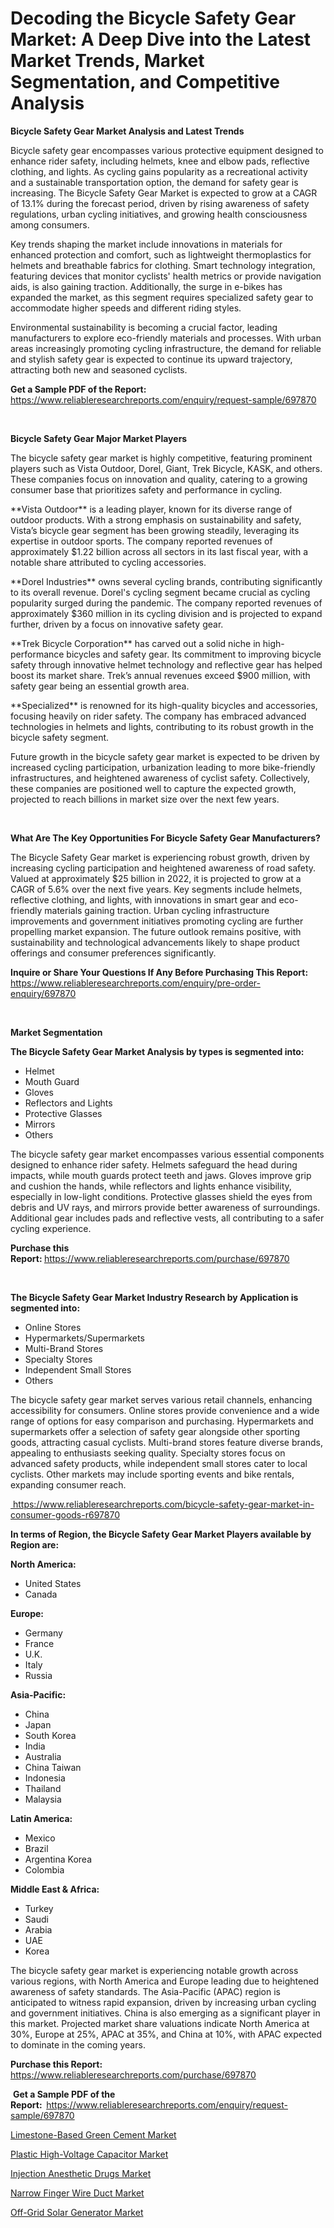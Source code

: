 <p><h1>Decoding the Bicycle Safety Gear Market: A Deep Dive into the Latest Market Trends, Market Segmentation, and Competitive Analysis</h1></p><p><strong>Bicycle Safety Gear Market Analysis and Latest Trends</strong></p>
<p><p>Bicycle safety gear encompasses various protective equipment designed to enhance rider safety, including helmets, knee and elbow pads, reflective clothing, and lights. As cycling gains popularity as a recreational activity and a sustainable transportation option, the demand for safety gear is increasing. The Bicycle Safety Gear Market is expected to grow at a CAGR of 13.1% during the forecast period, driven by rising awareness of safety regulations, urban cycling initiatives, and growing health consciousness among consumers.</p><p>Key trends shaping the market include innovations in materials for enhanced protection and comfort, such as lightweight thermoplastics for helmets and breathable fabrics for clothing. Smart technology integration, featuring devices that monitor cyclists' health metrics or provide navigation aids, is also gaining traction. Additionally, the surge in e-bikes has expanded the market, as this segment requires specialized safety gear to accommodate higher speeds and different riding styles.</p><p>Environmental sustainability is becoming a crucial factor, leading manufacturers to explore eco-friendly materials and processes. With urban areas increasingly promoting cycling infrastructure, the demand for reliable and stylish safety gear is expected to continue its upward trajectory, attracting both new and seasoned cyclists.</p></p>
<p><strong>Get a Sample PDF of the Report:&nbsp;</strong> <a href="https://www.reliableresearchreports.com/enquiry/request-sample/697870?utm_campaign=36&utm_medium=2&utm_source=Github&utm_content=ia&utm_term=23032025&utm_id=bicycle-safety-gear">https://www.reliableresearchreports.com/enquiry/request-sample/697870</a></p>
<p>&nbsp;</p>
<p><strong>Bicycle Safety Gear Major Market Players</strong></p>
<p><p>The bicycle safety gear market is highly competitive, featuring prominent players such as Vista Outdoor, Dorel, Giant, Trek Bicycle, KASK, and others. These companies focus on innovation and quality, catering to a growing consumer base that prioritizes safety and performance in cycling.</p><p>**Vista Outdoor** is a leading player, known for its diverse range of outdoor products. With a strong emphasis on sustainability and safety, Vista’s bicycle gear segment has been growing steadily, leveraging its expertise in outdoor sports. The company reported revenues of approximately $1.22 billion across all sectors in its last fiscal year, with a notable share attributed to cycling accessories.</p><p>**Dorel Industries** owns several cycling brands, contributing significantly to its overall revenue. Dorel's cycling segment became crucial as cycling popularity surged during the pandemic. The company reported revenues of approximately $360 million in its cycling division and is projected to expand further, driven by a focus on innovative safety gear.</p><p>**Trek Bicycle Corporation** has carved out a solid niche in high-performance bicycles and safety gear. Its commitment to improving bicycle safety through innovative helmet technology and reflective gear has helped boost its market share. Trek’s annual revenues exceed $900 million, with safety gear being an essential growth area.</p><p>**Specialized** is renowned for its high-quality bicycles and accessories, focusing heavily on rider safety. The company has embraced advanced technologies in helmets and lights, contributing to its robust growth in the bicycle safety segment.</p><p>Future growth in the bicycle safety gear market is expected to be driven by increased cycling participation, urbanization leading to more bike-friendly infrastructures, and heightened awareness of cyclist safety. Collectively, these companies are positioned well to capture the expected growth, projected to reach billions in market size over the next few years.</p></p>
<p>&nbsp;</p>
<p><strong>What Are The Key Opportunities For Bicycle Safety Gear Manufacturers?</strong></p>
<p><p>The Bicycle Safety Gear market is experiencing robust growth, driven by increasing cycling participation and heightened awareness of road safety. Valued at approximately $25 billion in 2022, it is projected to grow at a CAGR of 5.6% over the next five years. Key segments include helmets, reflective clothing, and lights, with innovations in smart gear and eco-friendly materials gaining traction. Urban cycling infrastructure improvements and government initiatives promoting cycling are further propelling market expansion. The future outlook remains positive, with sustainability and technological advancements likely to shape product offerings and consumer preferences significantly.</p></p>
<p><strong>Inquire or Share Your Questions If Any Before Purchasing This Report:</strong> <a href="https://www.reliableresearchreports.com/enquiry/pre-order-enquiry/697870?utm_campaign=36&utm_medium=2&utm_source=Github&utm_content=ia&utm_term=23032025&utm_id=bicycle-safety-gear">https://www.reliableresearchreports.com/enquiry/pre-order-enquiry/697870</a></p>
<p>&nbsp;</p>
<p><strong>Market Segmentation</strong></p>
<p><strong>The Bicycle Safety Gear Market Analysis by types is segmented into:</strong></p>
<p><ul><li>Helmet</li><li>Mouth Guard</li><li>Gloves</li><li>Reflectors and Lights</li><li>Protective Glasses</li><li>Mirrors</li><li>Others</li></ul></p>
<p><p>The bicycle safety gear market encompasses various essential components designed to enhance rider safety. Helmets safeguard the head during impacts, while mouth guards protect teeth and jaws. Gloves improve grip and cushion the hands, while reflectors and lights enhance visibility, especially in low-light conditions. Protective glasses shield the eyes from debris and UV rays, and mirrors provide better awareness of surroundings. Additional gear includes pads and reflective vests, all contributing to a safer cycling experience.</p></p>
<p><strong>Purchase this Report:&nbsp;</strong><a href="https://www.reliableresearchreports.com/purchase/697870?utm_campaign=36&utm_medium=2&utm_source=Github&utm_content=ia&utm_term=23032025&utm_id=bicycle-safety-gear">https://www.reliableresearchreports.com/purchase/697870</a></p>
<p>&nbsp;</p>
<p><strong>The Bicycle Safety Gear Market Industry Research by Application is segmented into:</strong></p>
<p><ul><li>Online Stores</li><li>Hypermarkets/Supermarkets</li><li>Multi-Brand Stores</li><li>Specialty Stores</li><li>Independent Small Stores</li><li>Others</li></ul></p>
<p><p>The bicycle safety gear market serves various retail channels, enhancing accessibility for consumers. Online stores provide convenience and a wide range of options for easy comparison and purchasing. Hypermarkets and supermarkets offer a selection of safety gear alongside other sporting goods, attracting casual cyclists. Multi-brand stores feature diverse brands, appealing to enthusiasts seeking quality. Specialty stores focus on advanced safety products, while independent small stores cater to local cyclists. Other markets may include sporting events and bike rentals, expanding consumer reach.</p></p>
<p><a href="https://www.reliableresearchreports.com/bicycle-safety-gear-market-in-consumer-goods-r697870?utm_campaign=36&utm_medium=2&utm_source=Github&utm_content=ia&utm_term=23032025&utm_id=bicycle-safety-gear">&nbsp;https://www.reliableresearchreports.com/bicycle-safety-gear-market-in-consumer-goods-r697870</a></p>
<p><strong>In terms of Region, the Bicycle Safety Gear Market Players available by Region are:</strong></p>
<p>
    <p> <strong> North America: </strong>
        <ul>
            <li>United States</li>
            <li>Canada</li>
        </ul>
        </p> 
    <p> <strong> Europe: </strong>
        <ul>
            <li>Germany</li>
            <li>France</li>
            <li>U.K.</li>
            <li>Italy</li>
            <li>Russia</li>
        </ul>
        </p> 
    <p> <strong> Asia-Pacific: </strong>
        <ul>
            <li>China</li>
            <li>Japan</li>
            <li>South Korea</li>
            <li>India</li>
            <li>Australia</li>
            <li>China Taiwan</li>
            <li>Indonesia</li>
            <li>Thailand</li>
            <li>Malaysia</li>
        </ul>
        </p> 
    <p> <strong> Latin America: </strong>
        <ul>
            <li>Mexico</li>
            <li>Brazil</li>
            <li>Argentina Korea</li>
            <li>Colombia</li>
        </ul>
        </p> 
    <p> <strong> Middle East & Africa: </strong>
        <ul>
            <li>Turkey</li>
            <li>Saudi</li>
            <li>Arabia</li>
            <li>UAE</li>
            <li>Korea</li>
        </ul>
    </p>
    </p>
<p><p>The bicycle safety gear market is experiencing notable growth across various regions, with North America and Europe leading due to heightened awareness of safety standards. The Asia-Pacific (APAC) region is anticipated to witness rapid expansion, driven by increasing urban cycling and government initiatives. China is also emerging as a significant player in this market. Projected market share valuations indicate North America at 30%, Europe at 25%, APAC at 35%, and China at 10%, with APAC expected to dominate in the coming years.</p></p>
<p><strong>Purchase this Report: </strong><a href="https://www.reliableresearchreports.com/purchase/697870?utm_campaign=36&utm_medium=2&utm_source=Github&utm_content=ia&utm_term=23032025&utm_id=bicycle-safety-gear">https://www.reliableresearchreports.com/purchase/697870</a></p>
<p>&nbsp;<strong>Get a Sample PDF of the Report:&nbsp;&nbsp;</strong><a href="https://www.reliableresearchreports.com/enquiry/request-sample/697870?utm_campaign=36&utm_medium=2&utm_source=Github&utm_content=ia&utm_term=23032025&utm_id=bicycle-safety-gear">https://www.reliableresearchreports.com/enquiry/request-sample/697870</a></p>
<p><strong></strong></p>
<p><p><a href="https://github.com/nwokechock6s/Market-Research-Report-List-1/blob/main/limestone-based-green-cement-market.md?utm_campaign=36&utm_medium=2&utm_source=Github&utm_content=ia&utm_term=23032025&utm_id=bicycle-safety-gear">Limestone-Based Green Cement Market</a></p><p><a href="https://github.com/ummulmzu/Market-Research-Report-List-1/blob/main/plastic-high-voltage-capacitor-market.md?utm_campaign=36&utm_medium=2&utm_source=Github&utm_content=ia&utm_term=23032025&utm_id=bicycle-safety-gear">Plastic High-Voltage Capacitor Market</a></p><p><a href="https://github.com/aiamekar/Market-Research-Report-List-1/blob/main/injection-anesthetic-drugs-market.md?utm_campaign=36&utm_medium=2&utm_source=Github&utm_content=ia&utm_term=23032025&utm_id=bicycle-safety-gear">Injection Anesthetic Drugs Market</a></p><p><a href="https://github.com/boudykodumi/Market-Research-Report-List-1/blob/main/narrow-finger-wire-duct-market.md?utm_campaign=36&utm_medium=2&utm_source=Github&utm_content=ia&utm_term=23032025&utm_id=bicycle-safety-gear">Narrow Finger Wire Duct Market</a></p><p><a href="https://github.com/vsiljgestel/Market-Research-Report-List-1/blob/main/off-grid-solar-generator-market.md?utm_campaign=36&utm_medium=2&utm_source=Github&utm_content=ia&utm_term=23032025&utm_id=bicycle-safety-gear">Off-Grid Solar Generator Market</a></p></p>